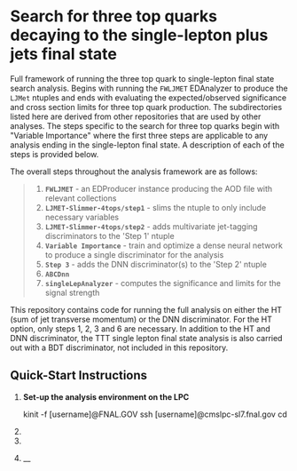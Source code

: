 # Search for three top quarks decaying to the single-lepton plus jets final state
Full framework of running the three top quark to single-lepton final state search analysis.  Begins with running the `FWLJMET` EDAnalyzer to produce the `LJMet` ntuples and ends with evaluating the expected/observed significance and cross section limits for three top quark production. The subdirectories listed here are derived from other repositories that are used by other analyses. The steps specific to the search for three top quarks begin with "Variable Importance" where the first three steps are applicable to any analysis ending in the single-lepton final state. A description of each of the steps is provided below.

The overall steps throughout the analysis framework are as follows:
> 1. __`FWLJMET`__ - an EDProducer instance producing the AOD file with relevant collections
> 2. __`LJMET-Slimmer-4tops/step1`__ - slims the ntuple to only include necessary variables  
> 3. __`LJMET-Slimmer-4tops/step2`__ - adds multivariate jet-tagging discriminators to the 'Step 1' ntuple  
> 4. __`Variable Importance`__ - train and optimize a dense neural network to produce a single discriminator for the analysis
> 5. __`Step 3`__ - adds the DNN discriminator(s) to the 'Step 2' ntuple
> 6. __`ABCDnn`__
> 6. __`singleLepAnalyzer`__ - computes the significance and limits for the signal strength 

This repository contains code for running the full analysis on either the HT (sum of jet transverse momentum) or the DNN discriminator. For the HT option, only steps 1, 2, 3 and 6 are necessary. In addition to the HT and DNN discriminator, the TTT single lepton final state analysis is also carried out with a BDT discriminator, not included in this repository.

## Quick-Start Instructions
1. __Set-up the analysis environment on the LPC__  

    kinit -f [username]@FNAL.GOV
    ssh [username]@cmslpc-sl7.fnal.gov
    cd 
  
2. 
3. 
4. __
